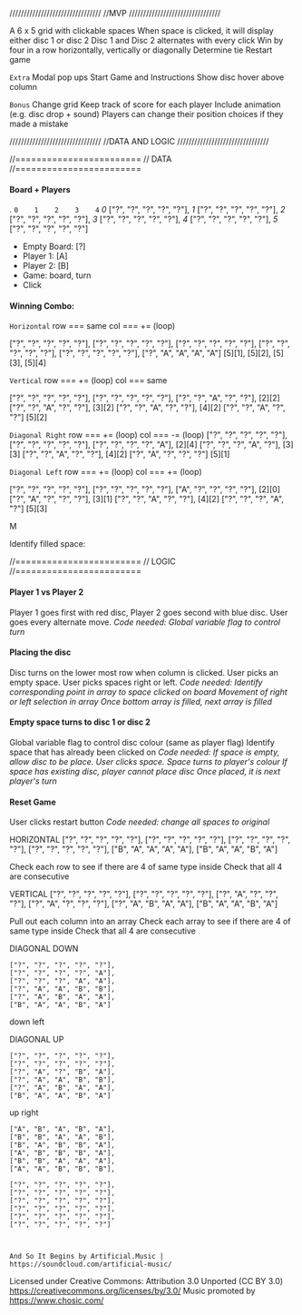 ////////////////////////////////
//MVP
////////////////////////////////

A 6 x 5 grid with clickable spaces
When space is clicked, it will display either disc 1 or disc 2
Disc 1 and Disc 2 alternates with every click
Win by four in a row horizontally, vertically or diagonally
Determine tie
Restart game

`Extra`
Modal pop ups
Start Game and Instructions
Show disc hover above column


`Bonus`
Change grid
Keep track of score for each player
Include animation (e.g. disc drop + sound)
Players can change their position choices if they made a mistake


////////////////////////////////
//DATA AND LOGIC
////////////////////////////////

//========================
// DATA 
//========================

#### Board + Players
.
     `0    1    2    3    4`
_0_ ["?", "?", "?", "?", "?"],
_1_ ["?", "?", "?", "?", "?"],
_2_ ["?", "?", "?", "?", "?"],
_3_ ["?", "?", "?", "?", "?"],
_4_ ["?", "?", "?", "?", "?"],
_5_ ["?", "?", "?", "?", "?"]

- Empty Board: [?]
- Player 1: [A]
- Player 2: [B]
- Game: board, turn
- Click


#### Winning Combo:
`Horizontal`
row === same 
col === += (loop)

["?", "?", "?", "?", "?"],
["?", "?", "?", "?", "?"],
["?", "?", "?", "?", "?"],
["?", "?", "?", "?", "?"],
["?", "?", "?", "?", "?"],
["?", "A", "A", "A", "A"]   [5][1], [5][2], [5][3], [5][4]


    
`Vertical`
row === += (loop)
col === same

["?", "?", "?", "?", "?"],
["?", "?", "?", "?", "?"],
["?", "?", "A", "?", "?"],  [2][2]
["?", "?", "A", "?", "?"],  [3][2]
["?", "?", "A", "?", "?"],  [4][2]
["?", "?", "A", "?", "?"]   [5][2]

    
`Diagonal Right`
row === += (loop)
col === -= (loop)
["?", "?", "?", "?", "?"],
["?", "?", "?", "?", "?"],
["?", "?", "?", "?", "A"],                          [2][4]
["?", "?", "?", "A", "?"],                  [3][3]
["?", "?", "A", "?", "?"],          [4][2]
["?", "A", "?", "?", "?"]   [5][1]
    
`Diagonal Left`
row === += (loop)
col === += (loop)

["?", "?", "?", "?", "?"],
["?", "?", "?", "?", "?"],
["A", "?", "?", "?", "?"],  [2][0]
["?", "A", "?", "?", "?"],          [3][1]
["?", "?", "A", "?", "?"],                  [4][2]
["?", "?", "?", "A", "?"]                           [5][3]

M

Identify filled space:

 

//========================
// LOGIC
//========================


#### Player 1 vs Player 2
Player 1 goes first with red disc, Player 2 goes second with blue disc.
User goes every alternate move.
_Code needed: Global variable flag to control turn_

#### Placing the disc
Disc turns on the lower most row when column is clicked.
User picks an empty space.
User picks spaces right or left.
_Code needed: Identify corresponding point in array to space clicked on board_
_Movement of right or left selection in array_
_Once bottom array is filled, next array is filled_
    
#### Empty space turns to disc 1 or disc 2
Global variable flag to control disc colour (same as player flag)
Identify space that has already been clicked on
_Code needed: If space is empty, allow disc to be place. User clicks space._
_Space turns to player's colour_
_If space has existing disc, player cannot place disc_
_Once placed, it is next player's turn_

#### Reset Game
User clicks restart button
_Code needed: change all spaces to original_



HORIZONTAL
    ["?", "?", "?", "?", "?"],
    ["?", "?", "?", "?", "?"],
    ["?", "?", "?", "?", "?"],
    ["?", "?", "?", "?", "?"],
    ["B", "A", "A", "A", "A"],
    ["B", "A", "A", "B", "A"] 

Check each row to see if there are 4 of same type inside
Check that all 4 are consecutive
    
VERTICAL
    ["?", "?", "?", "?", "?"],
    ["?", "?", "?", "?", "?"],
    ["?", "A", "?", "?", "?"],
    ["?", "A", "?", "?", "?"],
    ["?", "A", "B", "A", "A"],
    ["B", "A", "A", "B", "A"] 

Pull out each column into an array
Check each array to see if there are 4 of same type inside
Check that all 4 are consecutive

DIAGONAL DOWN

    ["?", "?", "?", "?", "?"],
    ["?", "?", "?", "?", "A"],
    ["?", "?", "?", "A", "A"],
    ["?", "A", "A", "B", "B"],
    ["?", "A", "B", "A", "A"],
    ["B", "A", "A", "B", "A"] 

down left

DIAGONAL UP

    ["?", "?", "?", "?", "?"],
    ["?", "?", "?", "?", "?"],
    ["?", "A", "?", "B", "A"],
    ["?", "A", "A", "B", "B"],
    ["?", "A", "B", "A", "A"],
    ["B", "A", "A", "B", "A"] 

up right



    ["A", "B", "A", "B", "A"],
    ["B", "B", "A", "A", "B"],
    ["B", "A", "B", "B", "A"],
    ["A", "B", "B", "B", "A"],
    ["B", "B", "A", "A", "A"],
    ["A", "A", "B", "B", "B"],

    ["?", "?", "?", "?", "?"],
    ["?", "?", "?", "?", "?"],
    ["?", "?", "?", "?", "?"],
    ["?", "?", "?", "?", "?"],
    ["?", "?", "?", "?", "?"],
    ["?", "?", "?", "?", "?"] 



    And So It Begins by Artificial.Music | https://soundcloud.com/artificial-music/
Licensed under Creative Commons: Attribution 3.0 Unported (CC BY 3.0)
https://creativecommons.org/licenses/by/3.0/
Music promoted by https://www.chosic.com/ 